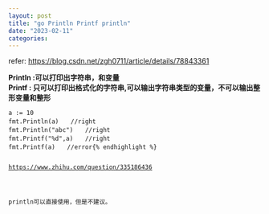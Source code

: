 ```yaml
---
layout: post
title: "go Println Printf println"
date: "2023-02-11"
categories: 
---
```

<p>refer: <a href="https://blog.csdn.net/zgh0711/article/details/78843361">https://blog.csdn.net/zgh0711/article/details/78843361</a></p>

<p><strong>Println :可以打印出字符串，和变量</strong><br />
<strong>Printf : 只可以打印出格式化的字符串,可以输出字符串类型的变量，不可以输出整形变量和整形</strong></p>

<pre>
<code>a := 10
fmt.Println(a)　　//right
fmt.Println(&quot;abc&quot;)　　//right
fmt.Printf(&quot;%d&quot;,a)　　//right
fmt.Printf(a)　　//error{% endhighlight %}

<p><a href="https://www.zhihu.com/question/335186436">https://www.zhihu.com/question/335186436</a></p>

<p>println可以直接使用，但是不建议。</p>

<p>&nbsp;</p>

